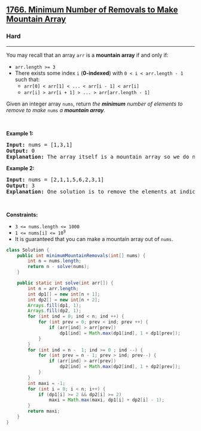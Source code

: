 <h2><a href="https://leetcode.com/problems/minimum-number-of-removals-to-make-mountain-array">1766. Minimum Number of Removals to Make Mountain Array</a></h2><h3>Hard</h3><hr><p>You may recall that an array <code>arr</code> is a <strong>mountain array</strong> if and only if:</p>

<ul>
	<li><code>arr.length &gt;= 3</code></li>
	<li>There exists some index <code>i</code> (<strong>0-indexed</strong>) with <code>0 &lt; i &lt; arr.length - 1</code> such that:
	<ul>
		<li><code>arr[0] &lt; arr[1] &lt; ... &lt; arr[i - 1] &lt; arr[i]</code></li>
		<li><code>arr[i] &gt; arr[i + 1] &gt; ... &gt; arr[arr.length - 1]</code></li>
	</ul>
	</li>
</ul>

<p>Given an integer array <code>nums</code>​​​, return <em>the <strong>minimum</strong> number of elements to remove to make </em><code>nums<em>​​​</em></code><em> </em><em>a <strong>mountain array</strong>.</em></p>

<p>&nbsp;</p>
<p><strong class="example">Example 1:</strong></p>

<pre>
<strong>Input:</strong> nums = [1,3,1]
<strong>Output:</strong> 0
<strong>Explanation:</strong> The array itself is a mountain array so we do not need to remove any elements.
</pre>

<p><strong class="example">Example 2:</strong></p>

<pre>
<strong>Input:</strong> nums = [2,1,1,5,6,2,3,1]
<strong>Output:</strong> 3
<strong>Explanation:</strong> One solution is to remove the elements at indices 0, 1, and 5, making the array nums = [1,5,6,3,1].
</pre>

<p>&nbsp;</p>
<p><strong>Constraints:</strong></p>

<ul>
	<li><code>3 &lt;= nums.length &lt;= 1000</code></li>
	<li><code>1 &lt;= nums[i] &lt;= 10<sup>9</sup></code></li>
	<li>It is guaranteed that you can make a mountain array out of <code>nums</code>.</li>
</ul>

```java
class Solution {
    public int minimumMountainRemovals(int[] nums) {
        int n = nums.length;
        return n - solve(nums);
    }

    public static int solve(int arr[]) {
        int n = arr.length;
        int dp1[] = new int[n + 1];
        int dp2[] = new int[n + 2];
        Arrays.fill(dp1, 1);
        Arrays.fill(dp2, 1);
        for (int ind = 0; ind < n; ind ++) {
            for (int prev = 0; prev < ind; prev ++) {
                if (arr[ind] > arr[prev])
                    dp1[ind] = Math.max(dp1[ind], 1 + dp1[prev]);
            }
        }
        for (int ind = n -  1; ind >= 0 ; ind --) {
            for (int prev = n - 1; prev > ind; prev--) {
                if (arr[ind] > arr[prev])
                    dp2[ind] = Math.max(dp2[ind], 1 + dp2[prev]);
            }
        }
        int maxi = -1;
        for (int i = 0; i < n; i++) {
            if (dp1[i] >= 2 && dp2[i] >= 2)
                maxi = Math.max(maxi, dp1[i] + dp2[i] - 1);
        }
        return maxi;
    }
}
```
